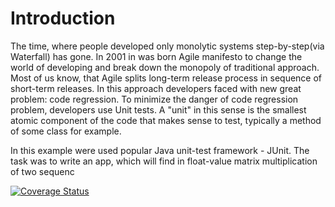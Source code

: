 # Introduction

The time, where people developed only monolytic systems step-by-step(via Waterfall) has gone.
In 2001 in was born Agile manifesto to change the world of developing and break down the monopoly
of traditional approach. Most of us know, that Agile splits long-term release process in sequence of short-term releases.
In this approach developers faced with new great problem: code regression.
To minimize the danger of code regression problem, developers use Unit tests.
A "unit" in this sense is the smallest atomic component of the code that makes sense to test,
typically a method of some class for example.

In this example were used popular Java unit-test framework - JUnit.
The task was to write an app, which will find in float-value matrix multiplication of two sequenc

<a href='https://coveralls.io/github/Gabarit/lab1a?branch=master'><img src='https://coveralls.io/repos/github/Gabarit/lab1a/badge.svg?branch=master' alt='Coverage Status' /></a>
